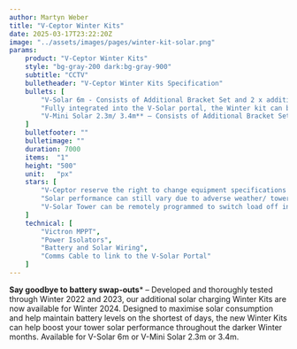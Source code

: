 ```yaml
---
author: Martyn Weber
title: "V-Ceptor Winter Kits"
date: 2025-03-17T23:22:20Z
image: "../assets/images/pages/winter-kit-solar.png"
params:
    product: "V-Ceptor Winter Kits"
    style: "bg-gray-200 dark:bg-gray-900"
    subtitle: "CCTV"
    bulletheader: "V-Ceptor Winter Kits Specification"
    bullets: [
        "V-Solar 6m - Consists of Additional Bracket Set and 2 x additional 400w* solar panels",
        "Fully integrated into the V-Solar portal, the Winter kit can be fit retrospectively to any of your existing V-Solar towers.",
        "V-Mini Solar 2.3m/ 3.4m** – Consists of Additional Bracket Set and 2 x additional panels (panel sizes vary dependent on original specification). Can also be fit retrospectively to any of your existing V-Mini Solar towers"
    ]
    bulletfooter: ""
    bulletimage: ""
    duration: 7000
    items:  "1"    
    height: "500"
    unit:   "px"
    stars: [
        "V-Ceptor reserve the right to change equipment specifications due to supply availability",
        "Solar performance can still vary due to adverse weather/ tower location",
        "V-Solar Tower can be remotely programmed to switch load off in the daytime during Winter months, to increase battery charging & performance."
    ]
    technical: [
        "Victron MPPT",
        "Power Isolators",
        "Battery and Solar Wiring",
        "Comms Cable to link to the V-Solar Portal"
    ]
---
```

**Say goodbye to battery swap-outs*** – Developed and thoroughly tested through Winter 2022 and 2023, our additional solar charging Winter Kits are now available for Winter 2024. Designed to maximise solar consumption and help maintain battery levels on the shortest of days, the new Winter Kits can help boost your tower solar performance throughout the darker Winter months.
Available for V-Solar 6m or V-Mini Solar 2.3m or 3.4m.


